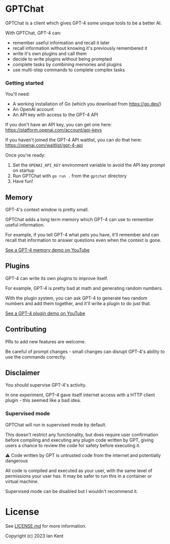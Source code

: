GPTChat
=======

GPTChat is a client which gives GPT-4 some unique tools to be a better AI.

With GPTChat, GPT-4 can:
* remember useful information and recall it later
* recall information without knowing it's previously remembered it
* write it's own plugins and call them
* decide to write plugins without being prompted
* complete tasks by combining memories and plugins
* use multi-step commands to complete complex tasks

### Getting started

You'll need:

* A working installation of Go (which you download from https://go.dev/)
* An OpenAI account
* An API key with access to the GPT-4 API

If you don't have an API key, you can get one here:
https://platform.openai.com/account/api-keys

If you haven't joined the GPT-4 API waitlist, you can do that here:
https://openai.com/waitlist/gpt-4-api

Once you're ready:

1. Set the `OPENAI_API_KEY` environment variable to avoid the API key prompt on startup
2. Run GPTChat with `go run .` from the `gptchat` directory
3. Have fun!

## Memory

GPT-4's context window is pretty small.

GPTChat adds a long term memory which GPT-4 can use to remember useful information.

For example, if you tell GPT-4 what pets you have, it'll remember and can recall that information to answer questions even when the context is gone.

[See a GPT-4 memory demo on YouTube](https://www.youtube.com/watch?v=PUFZdM1nSTI)

## Plugins

GPT-4 can write its own plugins to improve itself.

For example, GPT-4 is pretty bad at math and generating random numbers.

With the plugin system, you can ask GPT-4 to generate two random numbers and add them together, and it'll write a plugin to do just that.

[See a GPT-4 plugin demo on YouTube](https://www.youtube.com/watch?v=o7M-XH6tMhc)

## Contributing

PRs to add new features are welcome.

Be careful of prompt changes - small changes can disrupt GPT-4's ability to use the commands correctly.

## Disclaimer

You should supervise GPT-4's activity.

In one experiment, GPT-4 gave itself internet access with a HTTP client plugin - this seemed like a bad idea.

### Supervised mode

GPTChat will run in supervised mode by default.

This doesn't restrict any functionality, but does require user confirmation before compiling and executing any plugin code written by GPT, giving users a chance to review the code for safety before executing it.

⚠️ Code written by GPT is untrusted code from the internet and potentially dangerous

All code is compiled and executed as your user, with the same level of permissions your user has.  It may be safer to run this in a container or virtual machine.

Supervised mode can be disabled but I wouldn't recommend it.

# License

See [LICENSE.md](LICENSE.md) for more information.

Copyright (c) 2023 Ian Kent